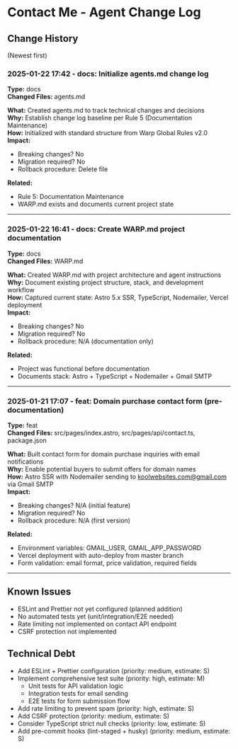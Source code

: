 # Contact Me - Agent Change Log

## Change History
(Newest first)

### 2025-01-22 17:42 - docs: Initialize agents.md change log
**Type:** docs  
**Changed Files:** agents.md

**What:** Created agents.md to track technical changes and decisions  
**Why:** Establish change log baseline per Rule 5 (Documentation Maintenance)  
**How:** Initialized with standard structure from Warp Global Rules v2.0  
**Impact:**
- Breaking changes? No
- Migration required? No
- Rollback procedure: Delete file

**Related:**
- Rule 5: Documentation Maintenance
- WARP.md exists and documents current project state

---

### 2025-01-22 16:41 - docs: Create WARP.md project documentation
**Type:** docs  
**Changed Files:** WARP.md

**What:** Created WARP.md with project architecture and agent instructions  
**Why:** Document existing project structure, stack, and development workflow  
**How:** Captured current state: Astro 5.x SSR, TypeScript, Nodemailer, Vercel deployment  
**Impact:**
- Breaking changes? No
- Migration required? No
- Rollback procedure: N/A (documentation only)

**Related:**
- Project was functional before documentation
- Documents stack: Astro + TypeScript + Nodemailer + Gmail SMTP

---

### 2025-01-21 17:07 - feat: Domain purchase contact form (pre-documentation)
**Type:** feat  
**Changed Files:** src/pages/index.astro, src/pages/api/contact.ts, package.json

**What:** Built contact form for domain purchase inquiries with email notifications  
**Why:** Enable potential buyers to submit offers for domain names  
**How:** Astro SSR with Nodemailer sending to koolwebsites.com@gmail.com via Gmail SMTP  
**Impact:**
- Breaking changes? N/A (initial feature)
- Migration required? No
- Rollback procedure: N/A (first version)

**Related:**
- Environment variables: GMAIL_USER, GMAIL_APP_PASSWORD
- Vercel deployment with auto-deploy from master branch
- Form validation: email format, price validation, required fields

---

## Known Issues
- ESLint and Prettier not yet configured (planned addition)
- No automated tests yet (unit/integration/E2E needed)
- Rate limiting not implemented on contact API endpoint
- CSRF protection not implemented

## Technical Debt
- Add ESLint + Prettier configuration (priority: medium, estimate: S)
- Implement comprehensive test suite (priority: high, estimate: M)
  - Unit tests for API validation logic
  - Integration tests for email sending
  - E2E tests for form submission flow
- Add rate limiting to prevent spam (priority: high, estimate: S)
- Add CSRF protection (priority: medium, estimate: S)
- Consider TypeScript strict null checks (priority: low, estimate: S)
- Add pre-commit hooks (lint-staged + husky) (priority: medium, estimate: S)
